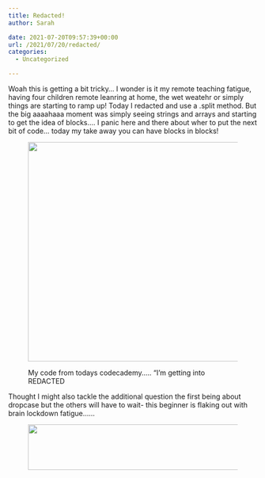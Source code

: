 ```yaml
---
title: Redacted!
author: Sarah

date: 2021-07-20T09:57:39+00:00
url: /2021/07/20/redacted/
categories:
  - Uncategorized

---
```

Woah this is getting a bit tricky&#8230; I wonder is it my remote teaching fatigue, having four children remote leanring at home, the wet weatehr or simply things are starting to ramp up! Today I redacted and use a .split method. But the big aaaahaaa moment was simply seeing strings and arrays and starting to get the idea of blocks&#8230;. I panic here and there about wher to put the next bit of code&#8230; today my take away you can have blocks in blocks!<figure class="wp-block-image size-large">

<img loading="lazy" width="783" height="443" src="https://sarahjalexander.com/wp-content/uploads/2021/07/Screen-Shot-2021-07-20-at-7.41.17-pm.png" alt="" class="wp-image-1201" srcset="https://sarahjalexander.com/wp-content/uploads/2021/07/Screen-Shot-2021-07-20-at-7.41.17-pm.png 783w, https://sarahjalexander.com/wp-content/uploads/2021/07/Screen-Shot-2021-07-20-at-7.41.17-pm-300x170.png 300w, https://sarahjalexander.com/wp-content/uploads/2021/07/Screen-Shot-2021-07-20-at-7.41.17-pm-768x435.png 768w" sizes="(max-width: 783px) 100vw, 783px" /> <figcaption>My code from todays codecademy&#8230;.. &#8220;I&#8217;m getting into REDACTED</figcaption></figure> 



Thought I might also tackle the additional question the first being about dropcase but the others will have to wait- this beginner is flaking out with brain lockdown fatigue&#8230;&#8230;<figure class="wp-block-image size-large">

<img loading="lazy" width="903" height="92" src="https://sarahjalexander.com/wp-content/uploads/2021/07/Screen-Shot-2021-07-20-at-7.44.24-pm.png" alt="" class="wp-image-1200" srcset="https://sarahjalexander.com/wp-content/uploads/2021/07/Screen-Shot-2021-07-20-at-7.44.24-pm.png 903w, https://sarahjalexander.com/wp-content/uploads/2021/07/Screen-Shot-2021-07-20-at-7.44.24-pm-300x31.png 300w, https://sarahjalexander.com/wp-content/uploads/2021/07/Screen-Shot-2021-07-20-at-7.44.24-pm-768x78.png 768w" sizes="(max-width: 903px) 100vw, 903px" /> </figure>